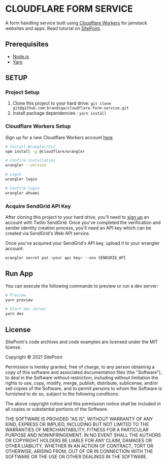 # CLOUDFLARE FORM SERVICE

A form handling service built using [Cloudflare Workers](https://workers.cloudflare.com/) for jamstack websites and apps. Read tutorial on [SitePoint](https://www.sitepoint.com/).

## Prerequisites

- [Node.js](https://nodejs.org/en/download/)
- [Yarn](https://yarnpkg.com/getting-started/install)

## SETUP

### Project Setup

1. Clone this project to your hard drive: `git clone git@github.com:brandiqa/cloudflare-form-service.git`
2. Install package dependencies : `yarn install`

### Cloudflare Workers Setup

Sign up for a new Cloudflare Workers account [here](https://dash.cloudflare.com/sign-up/workers)

```bash
# Install Wrangler/CLI
npm install -g @cloudflare/wrangler

# Confirm installation
wrangler --version

# Login
wrangler login

# Confirm login
wrangler whoami
```

### Acquire SendGrid API Key

After cloning this project to your hard drive, you'll need to [sign up](https://signup.sendgrid.com/) an account with Twilio SendGrid. Once you've completed the verification and sender identity creation process, you'll need an API key which can be created via SendGrid's Web API service.

Once you've acquired your SendGrid's API key, upload it to your wrangler account:

```bash
wrangler secret put <your api key> --env SENDGRID_API
```

## Run App

You can execute the following commands to preview or run a dev server:

```bash
# Preview
yarn preview

# Start dev server
yarn dev
```

## License

SitePoint's code archives and code examples are licensed under the MIT license.

Copyright © 2021 SitePoint

Permission is hereby granted, free of charge, to any person obtaining a copy of this software and associated documentation files (the "Software"), to deal in the Software without restriction, including without limitation the rights to use, copy, modify, merge, publish, distribute, sublicense, and/or sell copies of the Software, and to permit persons to whom the Software is furnished to do so, subject to the following conditions:

The above copyright notice and this permission notice shall be included in all copies or substantial portions of the Software.

THE SOFTWARE IS PROVIDED "AS IS", WITHOUT WARRANTY OF ANY KIND, EXPRESS OR IMPLIED, INCLUDING BUT NOT LIMITED TO THE WARRANTIES OF MERCHANTABILITY, FITNESS FOR A PARTICULAR PURPOSE AND NONINFRINGEMENT. IN NO EVENT SHALL THE AUTHORS OR COPYRIGHT HOLDERS BE LIABLE FOR ANY CLAIM, DAMAGES OR OTHER LIABILITY, WHETHER IN AN ACTION OF CONTRACT, TORT OR OTHERWISE, ARISING FROM, OUT OF OR IN CONNECTION WITH THE SOFTWARE OR THE USE OR OTHER DEALINGS IN THE SOFTWARE.
